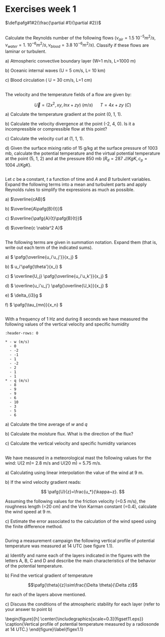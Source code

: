 # Exercises week 1

$\def\pafg#1#2{\frac{\partial #1}{\partial #2}}$

## 
Calculate the Reynolds number of the following flows $(\nu_{air}=1.5~10^{-5} m^2/s,
\nu_{water}=1.~10^{-6} m^2/s, \nu_{blood}=3.8~10^{-6} m^2/s)$. Classify if these flows are laminar or turbulent.

a) Atmospheric convective boundary layer (W=1 m/s, L=1000 m)

b) Oceanic internal waves (U = 5 cm/s, L= 10 km)

c) Blood circulation ( U = 30 cm/s, L=1 cm)

## 
The velocity and the temperature fields of a flow are given by:

$$
\vec U=(2x^2, xy, lnx+zy)~(m/s) ~~~~~~ T = 4x + zy ~(C)
$$

a) Calculate the temperature gradient at the point (0, 1, 1).

b) Calculate the velocity divergence at the point (-2, 4, 0). Is
it a incompressible or compressible flow at this point?

c) Calculate the velocity curl at (1, 1, 1).

d) Given the surface mixing ratio of 15 g/kg at the surface pressure of 1003 mb, calculate
the potential temperature and the virtual potential temperature at the point
(5, 1, 2) and at the pressure 850 mb ($R_d=287~J/KgK, c_p=1004~J/KgK$).

## 
Let $c$ be a constant, $t$ a function of time and $A$ and $B$ turbulent
variables. Expand the following terms into a mean and turbulent parts and apply
Reynolds rules to simplify the expressions as much as possible.

a) $\overline{cAB}$

b) $\overline{A\pafg{B}{t}}$

c) $\overline{\pafg{A}{t}\pafg{B}{t}}$

d) $\overline{c \nabla^2 A}$


## 
The following terms are given in summation notation. Expand them (that is, write
out each term of the indicated sums).

a) $ \pafg{\overline{u_i'u_j'}}{x_j} $

b) $ u_i'\pafg{\theta'}{x_i}    $

c) $ \overline{U_j} \pafg{\overline{u_i'u_k'}}{x_j} $

d) $ \overline{u_i'u_j'} \pafg{\overline{U_k}}{x_j}  $

e) $ \delta_{i3}g $

f) $ \pafg{\tau_{mn}}{x_n} $


## 
With a frequency of 1 Hz and during 8 seconds we have measured the following values of the
vertical velocity and specific humidity

```{list-table}
:header-rows: 0

* - w (m/s)
  - 0
  - -2
  - -1
  - 1
  - -2
  - 2
  - 1
  - 1
* - q (m/s)
  - 8
  - 9
  - 9
  - 6
  - 10
  - 3
  - 5
  - 6
```

a) Calculate the time average of $w$ and $q$

b) Calculate the moisture flux. What is the direction of the flux?

c) Calculate the vertical velocity and specific humidity variances

## 
We have measured in a meteorological mast the following values
for the wind: U(2 m)= 2.8 m/s and U(20 m) = 5.75 m/s.

a) Calculating using linear interpolation the value of the
wind at 9 m.

b) If the wind velocity gradient reads:

$$
\pafg{U}{z}=\frac{u_*}{\kappa~z}.
$$

Assuming the following values for the friction velocity (=0.5 m/s),
the roughness length (=20 cm) and the Von Karman constant (=0.4),
calculate the wind speed at 9 m.

c) Estimate the error associated to the calculation of the wind speed using
the finite difference method.

## 
During a measurement campaign the following vertical profile
of potential temperature was measured at 14 UTC (see figure 1.1).

a) Identify and name each of the layers indicated in the figures
with the letters A, B, C and D and describe the main
characteristics of the behavior of the potential temperature.

b) Find the vertical gradient of temperature

$$\pafg{\theta}{z}\sim\frac{\Delta \theta}{\Delta z}$$

for each of the layers above mentioned.

c) Discuss the conditions of the atmospheric stability for each
layer (refer to your answer to point b)

\begin{figure}[h]
\center{\includegraphics[scale=0.3]{figset11.eps}}
\caption{Vertical profile of potential temperature measured by a
radiosonde at 14 UTC.}
\end{figure}\label{figex1.1}


[//]: # (### Bla.)

[//]: # (Solve equation {eq}`ex1` for x.)

[//]: # ()
[//]: # ($$)

[//]: # (y = \sin&#40;x&#41;^\frac{7}{2})

[//]: # ($$ &#40;ex1&#41;)

[//]: # ()
[//]: # (```{admonition} Hint)

[//]: # (:class: tip, dropdown)

[//]: # (Derivation is not integration.)

[//]: # ()
[//]: # ($$)

[//]: # (1 + 1 = 3)

[//]: # ($$)

[//]: # (```)

[//]: # ()
[//]: # (```{admonition} Answer)

[//]: # (:class: seealso, dropdown)

[//]: # (The answer to this exercise is 3.)

[//]: # ()
[//]: # ($$)

[//]: # (a + b = c)

[//]: # ($$)

[//]: # (```)

[//]: # ()
[//]: # ()
[//]: # (### Bla.)

[//]: # (Why does it always rain on holidays?)

[//]: # ()
[//]: # ($$)

[//]: # (y^2 = x + \sin&#40;z&#41;)

[//]: # ($$ &#40;ex2&#41;)

[//]: # ()
